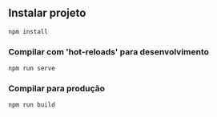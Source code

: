 
## Instalar projeto
```
npm install
```

### Compilar com 'hot-reloads' para desenvolvimento
```
npm run serve
```

### Compilar para produção
```
npm run build
```
